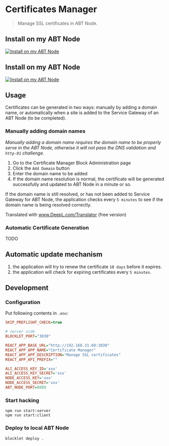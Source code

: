 # Certificates Manager

> Manage SSL certificates in ABT Node.

## Install on my ABT Node

[![Install on my ABT Node](https://raw.githubusercontent.com/blocklet/development-guide/main/assets/install_on_abtnode.svg)](https://install.arcblock.io/?action=blocklet-install&meta_url=https%3A%2F%2Fgithub.com%2Fblocklet%2Fcertificates-manager%2Freleases%2Fdownload%2Fv0.3.5%2Fblocklet.json)

## Install on my ABT Node

[![Install on my ABT Node](https://raw.githubusercontent.com/blocklet/development-guide/main/assets/install_on_abtnode.svg)](https://install.arcblock.io/?action=blocklet-install&meta_url=https%3A%2F%2Fgithub.com%2Fblocklet%2Fcertificates-manager%2Freleases%2Fdownload%2F0.3.2%2Fblocklet.json)

## Usage

Certificates can be generated in two ways: manually by adding a domain name, or automatically when a site is added to the Service Gateway of an ABT Node (to be completed).

### Manually adding domain names

_Manually adding a domain name requires the domain name to be properly serve in the ABT Node, otherwise it will not pass the DNS validation and `http-01` challenge._

1. Go to the Certificate Manager Block Administration page
1. Click the `Add Domain` button
1. Enter the domain name to be added
1. If the domain name resolution is normal, the certificate will be generated successfully and updated to ABT Node in a minute or so.

If the domain name is still resolved, or has not been added to Service Gateway for ABT Node, the application checks every `5 minutes` to see if the domain name is being resolved correctly.

Translated with www.DeepL.com/Translator (free version)

### Automatic Certificate Generation

TODO

## Automatic update mechanism

1. the application will try to renew the certificate `10 days` before it expires.
1. the application will check for expiring certificates every `5 minutes`.

## Development

### Configuration

Put following contents in `.env`:

```ini
SKIP_PREFLIGHT_CHECK=true

# server side
BLOCKLET_PORT="3030"

REACT_APP_BASE_URL="http://192.168.31.60:3030"
REACT_APP_APP_NAME="Certificate Manager"
REACT_APP_APP_DESCRIPTION="Manage SSL certificates"
REACT_APP_API_PREFIX=""

ALI_ACCESS_KEY_ID='xxx'
ALI_ACCESS_KEY_SECRET='xxx'
NODE_ACCESS_KEY='xxx'
NODE_ACCESS_SECRET='xxx'
ABT_NODE_PORT=8089
```

### Start hacking

```shell
npm run start:server
npm run start:client
```

### Deploy to local ABT Node

```shell
blocklet deploy .
```
